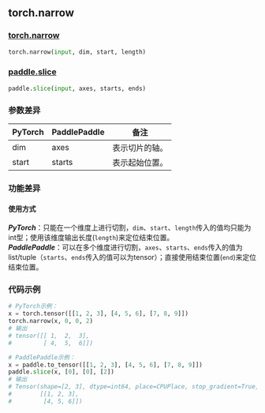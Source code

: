 ## torch.narrow
### [torch.narrow](https://pytorch.org/docs/stable/generated/torch.narrow.html?highlight=narrow#torch.narrow)
```python
torch.narrow(input, dim, start, length)
```
### [paddle.slice](https://www.paddlepaddle.org.cn/documentation/docs/zh/api/paddle/fluid/layers/slice_cn.html#slice)
```python
paddle.slice(input, axes, starts, ends)
```
### 参数差异
| PyTorch       | PaddlePaddle | 备注                                                   |
| ------------- | ------------ | ------------------------------------------------------ |
| dim          | axes        | 表示切片的轴。                                     |
| start        | starts            | 表示起始位置。                   |
### 功能差异
#### 使用方式
***PyTorch***：只能在一个维度上进行切割，`dim`、`start`、`length`传入的值均只能为int型；使用该维度输出长度(`length`)来定位结束位置。  
***PaddlePaddle***：可以在多个维度进行切割，`axes`、`starts`、`ends`传入的值为list/tuple（`starts`、`ends`传入的值可以为tensor）；直接使用结束位置(`end`)来定位结束位置。

### 代码示例
``` python
# PyTorch示例：
x = torch.tensor([[1, 2, 3], [4, 5, 6], [7, 8, 9]])
torch.narrow(x, 0, 0, 2)
# 输出
# tensor([[ 1,  2,  3],
#         [ 4,  5,  6]])
```

``` python
# PaddlePaddle示例：
x = paddle.to_tensor([[1, 2, 3], [4, 5, 6], [7, 8, 9]])
paddle.slice(x, [0], [0], [2])
# 输出
# Tensor(shape=[2, 3], dtype=int64, place=CPUPlace, stop_gradient=True,
#        [[1, 2, 3],
#         [4, 5, 6]])
```
